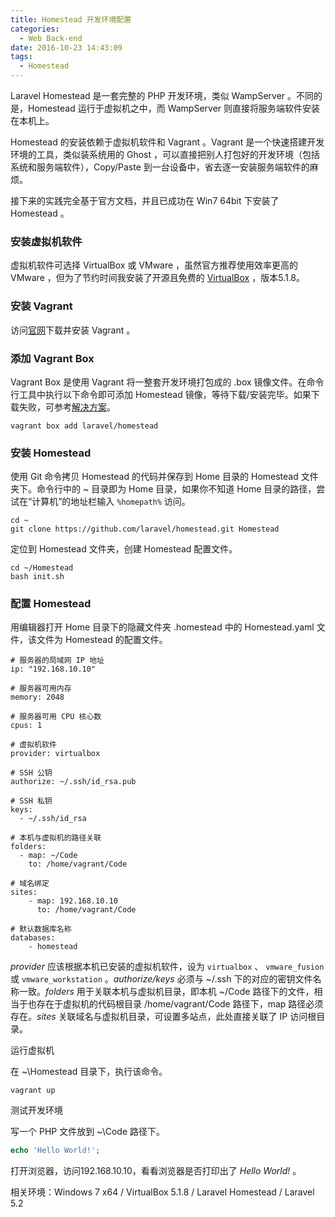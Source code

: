 ```yaml
---
title: Homestead 开发环境配置
categories:
  - Web Back-end
date: 2016-10-23 14:43:09
tags:
  - Homestead
---
```


Laravel Homestead 是一套完整的 PHP 开发环境，类似 WampServer 。不同的是，Homestead 运行于虚拟机之中，而 WampServer 则直接将服务端软件安装在本机上。

<!-- more -->

Homestead 的安装依赖于虚拟机软件和 Vagrant 。Vagrant 是一个快速搭建开发环境的工具，类似装系统用的 Ghost ，可以直接把别人打包好的开发环境（包括系统和服务端软件），Copy/Paste 到一台设备中，省去逐一安装服务端软件的麻烦。

接下来的实践完全基于官方文档，并且已成功在 Win7 64bit 下安装了 Homestead 。

### 安装虚拟机软件

虚拟机软件可选择 VirtualBox 或 VMware ，虽然官方推荐使用效率更高的 VMware ，但为了节约时间我安装了开源且免费的 [VirtualBox](https://www.virtualbox.org/) ，版本5.1.8。

### 安装 Vagrant

访问[官网](https://www.vagrantup.com/)下载并安装 Vagrant 。

### 添加 Vagrant Box

Vagrant Box 是使用 Vagrant 将一整套开发环境打包成的 .box 镜像文件。在命令行工具中执行以下命令即可添加 Homestead 镜像，等待下载/安装完毕。如果下载失败，可参考[解决方案](http://www.caiyiming.com/article/20161024.html)。

```
vagrant box add laravel/homestead
```
 

### 安装 Homestead

使用 Git 命令拷贝 Homestead 的代码并保存到 Home 目录的 Homestead 文件夹下。命令行中的 ~ 目录即为 Home 目录，如果你不知道 Home 目录的路径，尝试在“计算机”的地址栏输入 `%homepath%` 访问。

```
cd ~
git clone https://github.com/laravel/homestead.git Homestead
```

定位到 Homestead 文件夹，创建 Homestead 配置文件。

```
cd ~/Homestead
bash init.sh
```

### 配置 Homestead

用编辑器打开 Home 目录下的隐藏文件夹 .homestead 中的 Homestead.yaml 文件，该文件为 Homestead 的配置文件。

```
# 服务器的局域网 IP 地址
ip: "192.168.10.10"

# 服务器可用内存
memory: 2048

# 服务器可用 CPU 核心数
cpus: 1

# 虚拟机软件
provider: virtualbox

# SSH 公钥
authorize: ~/.ssh/id_rsa.pub

# SSH 私钥
keys:
  - ~/.ssh/id_rsa

# 本机与虚拟机的路径关联
folders:
  - map: ~/Code
    to: /home/vagrant/Code

# 域名绑定
sites:
    - map: 192.168.10.10
      to: /home/vagrant/Code

# 默认数据库名称
databases:
    - homestead
```

_provider_ 应该根据本机已安装的虚拟机软件，设为 `virtualbox` 、 `vmware_fusion` 或 `vmware_workstation` 。_authorize/keys_ 必须与 ~/.ssh 下的对应的密钥文件名称一致。_folders_ 用于关联本机与虚拟机目录，即本机 ~/Code 路径下的文件，相当于也存在于虚拟机的代码根目录 /home/vagrant/Code 路径下，map 路径必须存在。_sites_ 关联域名与虚拟机目录，可设置多站点，此处直接关联了 IP 访问根目录。
 

运行虚拟机

在 ~\Homestead 目录下，执行该命令。

```
vagrant up
```
 

测试开发环境

写一个 PHP 文件放到 ~\Code 路径下。

``` php
echo 'Hello World!';
```

打开浏览器，访问192.168.10.10，看看浏览器是否打印出了 _Hello World!_ 。

 

相关环境：Windows 7 x64 / VirtualBox 5.1.8 / Laravel Homestead / Laravel 5.2

 